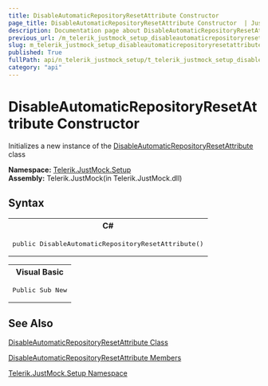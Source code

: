 ```yaml
---
title: DisableAutomaticRepositoryResetAttribute Constructor 
page_title: DisableAutomaticRepositoryResetAttribute Constructor  | JustMock Documentation
description: Documentation page about DisableAutomaticRepositoryResetAttribute Constructor .
previous_url: /m_telerik_justmock_setup_disableautomaticrepositoryresetattribute__ctor.html
slug: m_telerik_justmock_setup_disableautomaticrepositoryresetattribute__ctor
published: True
fullPath: api/n_telerik_justmock_setup/t_telerik_justmock_setup_disableautomaticrepositoryresetattribute/m_telerik_justmock_setup_disableautomaticrepositoryresetattribute__ctor
category: "api"
---
```


# DisableAutomaticRepositoryResetAttribute Constructor



Initializes a new instance of the [DisableAutomaticRepositoryResetAttribute](t_telerik_justmock_setup_disableautomaticrepositoryresetattribute) class


 **Namespace:**  [Telerik.JustMock.Setup](n_telerik_justmock_setup) <br> **Assembly:** Telerik.JustMock(in Telerik.JustMock.dll)
## Syntax


<div id="syntaxCodeBlocks" class="code"><span codeLanguage="CSharp"><table><tr><th>C#</th></tr><tr><td><pre xml:space="preserve"><span class="keyword">public</span> <span class="identifier">DisableAutomaticRepositoryResetAttribute</span>()</pre></td></tr></table></span><span codeLanguage="VisualBasicDeclaration"><table><tr><th>Visual Basic</th></tr><tr><td><pre xml:space="preserve"><span class="keyword">Public</span> <span class="keyword">Sub</span> <span class="identifier">New</span></pre></td></tr></table></span></div>


## See Also



 [DisableAutomaticRepositoryResetAttribute Class](t_telerik_justmock_setup_disableautomaticrepositoryresetattribute) 

 [DisableAutomaticRepositoryResetAttribute Members](allmembers_t_telerik_justmock_setup_disableautomaticrepositoryresetattribute) 

 [Telerik.JustMock.Setup Namespace](n_telerik_justmock_setup) 



